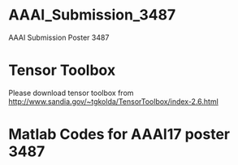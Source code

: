 # AAAI_Submission_3487
AAAI Submission Poster 3487

# Tensor Toolbox
Please download tensor toolbox from http://www.sandia.gov/~tgkolda/TensorToolbox/index-2.6.html

# Matlab Codes for AAAI17 poster 3487
